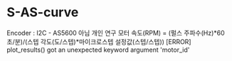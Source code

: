 # S-AS-curve
Encoder : I2C - AS5600 아님
개인 연구
모터 속도(RPM) = (펄스 주파수(Hz)*60초/분)/(스텝 각도(도/스텝)*마이크로스텝 설정값(스텝/스텝))
[ERROR] plot_results() got an unexpected keyword argument 'motor_id'


